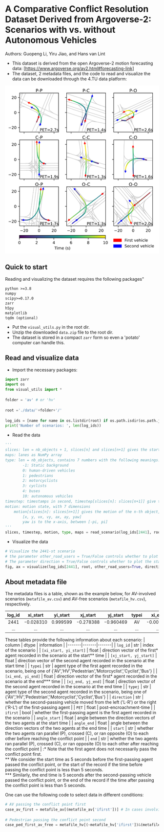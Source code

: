 # A Comparative Conflict Resolution Dataset Derived from Argoverse-2: Scenarios with vs. without Autonomous Vehicles

Authors: Guopeng Li, Yiru Jiao, and Hans van Lint

- This dataset is derived from the open Argoverse-2 motion forecasting data: [https://www.argoverse.org/av2.html#forecasting-link]
- The dataset, 2 metadata files, and the code to read and visualize the data can be downloaded through the 4.TU data platform:

![Conflict Regimes](https://github.com/RomainLITUD/conflict_resolution_dataset/blob/main/regimes.png)

## Quick to start
Reading and visualizing the dataset requires the following packages"
```
python >=3.8
numpy
scipy>=0.17.0
zarr
h5py
matplotlib
tqdm (optional)
```
- Put the `visual_utils.py` in the root dir.
- Unzip the downloaded `data.zip` file to the root dir.
- The dataset is stored in a compact `zarr` form so even a 'potato' computer can handle this.

## Read and visualize data

- Import the necessary packages:
````python
import zarr
import os
from visual_utils import *

folder = 'av' # or 'hv'

root ='./data/'+folder+'/'

log_ids = [name for name in os.listdir(root) if os.path.isdir(os.path.join(root, name))]
print('Number of scenarios: ', len(log_ids))
````

- Read the data
````python
'''
slices: len = nb_objects + 1, slices[n] and slices[n+1] gives the start/end indices of the n-th object
maps: lanes as NumPy array
type: len = nb_objects, contains 7 numbers with the following meanings:
        -1: Static background
        0: human-driven vehicles
        1: pedestrians
        2: motorcyclists
        3: cyclists
        4: buses
        10: autonomous vehicles
timestep: timestamps in second, timestep[slices[n]: slices[n+1]] give the timestamps for the n-th object
motion: motion state, with 7 dimensions
    motion[slices[n]: slices[n+1]] gives the motion of the n-th object, the 7 features are the following variables in order:
        [x, y, vx, vy, ax, ay, yaw]
        yaw is to the x-axis, between [-pi, pi]
'''
slices, timestep, motion, type, maps = read_scenario(log_ids[2441], root)
````

- Visualize the data
````python
# Visualize the 2441-st scenario
# the parameter other_road_users = True/False controls whether to plot the surrounding agents (True by default)
# The parameter direction = True/False controls whether to plot the start and end directions of the vehicles involved in the conflict (True by default)
fig, ax = visualize(log_ids[2441], root, other_road_users=True, direction=True)
````

## About metadata file

The metadata files is a table, shown as the example below, for AV-involved scenarios (`metafile_av.csv`) and AV-free scenarios (`metafile_hv.csv`), respectively.

| log_id | xi_start | yi_start | xj_start | yj_start | typei | xi_end | yi_end | xj_end | yj_end | typej | direction | PET | ifirst | angle_start | angle_end | start | end |
|     :---:      |     :---:      |     :---:      |     :---:      |     :---:      |     :---:      |     :---:      |     :---:      |     :---:      |     :---:      |     :---:      |     :---:      |     :---:      |     :---:      |     :---:      |     :---:      |     :---:      |     :---:      |
| 2441 | -0.028310 | 0.999599 | -0.278388 | -0.960469 | AV | -0.001506 | 0.999999 | 0.998085 | 0.061850 | HV | R-L | 3.7 | False | 162.213724 | 86.540315 | opposite | cross |
| ... | ... | ... | ... | ... | ... | ... | ... | ... | ... | ... | ... | ... | ... | ... | ... | ... | ... |

These tables provide the following information about each scenario:
| column | dtype | information |
|-------|-------|-------|
| `log_id` | str | index of the scenario |
| `[xi_start, yi_start]` | float | direction vector of the first* agent recorded in the scenario at the start** time |
| `[xj_start, yj_start]` | float | direction vector of the second agent recorded in the scenario at the start time |
| `typei` | str | agent type of the first agent recorded in the scenario, being one of {'AV','HV','Pedestrian','Motorcyclist','Cyclist','Bus'} |
| `[xi_end, yi_end]` | float | direction vector of the first* agent recorded in the scenario at the end*** time |
| `[xj_end, yj_end]` | float | direction vector of the second agent recorded in the scenario at the end time |
| `typej` | str | agent type of the second agent recorded in the scenario, being one of {'AV','HV','Pedestrian','Motorcyclist','Cyclist','Bus'} |
| `direction` | str | whether the second-passing vehicle moved from the left ('L-R') or the right ('R-L') of the first-passing agent |
| `PET` | float | post-encroachment-time |
| `ifirst` | bool | whether the first-passing agent is the first agent recorded in the scenario |
| `angle_start` | float | angle between the direction vectors of the two agents at the start time |
| `angle_end` | float | angle between the direction vectors of the two agents at the end time |
| `start` | str | whether the two agents ran parallel (P), crossed (C), or ran opposite (O) to each other before reaching the conflict point |
| `end` | str | whether the two agents ran parallel (P), crossed (C), or ran opposite (O) to each other after reaching the conflict point |
:* Note that the first agent does not necessarily pass the conflict point first. <br />** We consider the start time as 5 seconds before the first-passing agent passed the conflict point, or the start of the record if the time before passing the conflict point is less than 5 seconds. <br />*** Similarly, the end time is 5 seconds after the second-passing vehicle passed the conflict point, or the end of the record if the time after passing the conflict point is less than 5 seconds.

One can use the following code to select data in different conditions:
````python
# AV passing the conflict point first
case_av_first = metafile_av[(metafile_av['ifirst'])] # In cases involving AV, the AV is the first recorded agent

# Pedestrian passing the conflict point second
case_ped_first_av_free = metafile_hv[(~metafile_hv['ifirst'])&(metafile_hv['typej']=='Pedestrian')]
````

